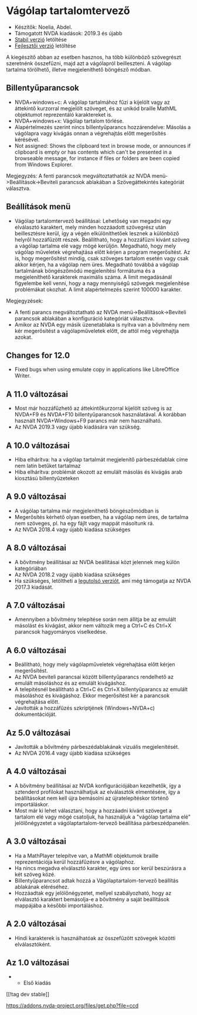 # Vágólap tartalomtervező #

*	Készítők: Noelia, Abdel.
*	Támogatott NVDA kiadások: 2019.3 és újabb
*	[Stabil verzió][1] letöltése
*	[Fejlesztői verzió][2] letöltése


A kiegészítő abban az esetben hasznos, ha több különböző szövegrészt
szeretnénk összefűzni, majd azt a vágólapról beilleszteni. A vágólap
tartalma törölhető, illetve megjeleníthető böngésző módban.

## Billentyűparancsok ##

* NVDA+windows+c: A vágólap tartalmához fűzi a kijelölt  vagy az áttekintő
  kurzorral megjelölt szöveget, és az unikód braille MathML objektumot
  reprezentáló karaktereket is.
* NVDA+windows+x: Vágólap tartalom törlése.
* Alapértelmezés szerint nincs billentyűparancs hozzárendelve: Másolás a
  vágólapra vagy kivágás onnan a végrehajtás előtt megerősítés kérésével.
* Not assigned: Shows the clipboard text in browse mode, or announces if
  clipboard is empty or has contents which can't be presented in a
  browseable message, for instance if files or folders are been copied from
  Windows Explorer.

Megjegyzés: A fenti parancsok megváltoztathatók az NVDA
menü->Beállítások->Beviteli parancsok ablakában a Szövegáttekintés
kategóriát választva.

## Beállítások menü ##
*	Vágólap tartalomtervező beállításai: Lehetőség van megadni egy elválasztó karaktert, mely minden hozzáadott szövegrész után beillesztésre kerül, így a végén elkülöníthetőek lesznek a különböző helyről hozzáfűzött részek.
Beállítható, hogy a hozzáfűzni kívánt szöveg a vágólap tartalma elé vagy mögé kerüljön. Megadható, hogy mely vágólap műveletek végrehajtása előtt kérjen a program megerősítést. Az is, hogy megerősítést mindig, csak szöveges tartalom esetén vagy csak akkor kérjen, ha a vágólap nem üres.
Megadható továbbá a vágólap tartalmának böngészőmódú megjelenítési formátuma és a megjeleníthető karakterek maximális száma. A limit megadásánál figyelembe kell venni, hogy a nagy mennyiségű szövegek megjelenítése problémákat okozhat. A limit alapértelmezés szerint 100000 karakter.

Megjegyzések:

*	A fenti parancs megváltoztatható az NVDA menü->Beállítások->Beviteli
  parancsok ablakában a konfiguráció kategóriát választva.
*	Amikor az NVDA egy másik üzenetablaka is nyitva van a bővítmény nem kér
  megerősítést a vágólapműveletek előtt, de attól még végrehajtja azokat.

## Changes for 12.0
* Fixed bugs when using emulate copy in applications like LibreOffice
  Writer.

## A 11.0 változásai
* Most már hozzáfűzhető az áttekintőkurzorral kijelölt szöveg is az NVDA+F9
  és NVDA+F10 billentyűparancsok használatával. A korábban használt
  NVDA+Windows+F9 parancs már nem használható.
* Az NVDA 2019.3 vagy újabb kiadására van szükség.

## A 10.0 változásai
* Hiba elhárítva: ha a vágólap tartalmát megjelenítő párbeszédablak címe nem
  latin betűket tartalmaz
* Hiba elhárítva: problémát okozott az emulált másolás és kivágás arab
  kiosztású billentyűzeteken

## A 9.0 változásai

* A vágólap tartalma már megjeleníthető böngészőmódban is
* Megerősítés kérhető olyan esetben, ha a vágólap nem üres, de tartalma nem
  szöveges, pl. ha egy fájlt vagy mappát másoltunk rá.
* Az NVDA 2018.4 vagy újabb kiadása szükséges

## A 8.0 változásai ##

* A bővítmény beállításai az NVDA beállításai közt jelennek meg külön
  kategóriában
* Az NVDA 2018.2 vagy újabb kiadása szükséges
* Ha szükséges, letöltheti a [legutolsó verziót][3], ami még támogatja az
  NVDA 2017.3 kiadását.

## A 7.0 változásai

* Amennyiben a bővítmény telepítése során nem állítja be az emulált másolást
  és kivágást, akkor nem változik meg a Ctrl+C és Ctrl+X parancsok
  hagyományos viselkedése.

## A 6.0 változásai

*	 Beállítható, hogy mely vágólapműveletek végrehajtása előtt kérjen megerősítést.
*	Az NVDA beviteli parancsai között billentyűparancs rendelhető az emulált másoláshoz és az emulált kivágáshoz.
*	 A telepítésnél beállítható a Ctrl+C és Ctrl+X billentyűparancs az emulált másoláshoz és kivágáshoz. Ekkor megerősítést kér a parancsok végrehajtása előtt.
*	 Javították a hozzáfűzés szkriptjének (Windows+NVDA+c) dokumentációját.

## Az 5.0 változásai ##

*	Javították a bővítmény párbeszédablakának vizuális megjelenítését.
*	Az NVDA 2016.4 vagy újabb kiadása szükséges

## A 4.0 változásai ##
*	A bővítmény beállításai az NVDA konfigurációjában kezelhetők, így a
  sztenderd profilokat használhatjuk az elválasztók elmentésére, így a
  beállításokat nem kell újra bemásolni az újratelepítéskor történő
  importáláskor.
*	Most már ki lehet választani, hogy a hozzáadni kívánt szöveget a tartalom
  elé vagy mögé csatoljuk, ha használjuk a "vágólap tartalma elé"
  jelölőnégyzetet a vágólaptartalom-tervező beállítása párbeszédpanelén.

## A 3.0 változásai ##
*	Ha a MathPlayer telepítve van, a MathMl objektumok braille reprezentációja
  kerül hozzáfűzésre a vágólaphoz.
*	Ha nincs megadva elválasztó karakter, egy üres sor kerül beszúrásra a két
  szöveg közé.
*	Billentyűparancsot adtak hozzá a Vágólaptartalom-tervező beállítás
  ablakának eléréséhez.
*	Hozzáadtak egy jelölőnégyzetet, mellyel szabályozható, hogy az elválasztó
  karaktert bemásolja-e a bővítmény a saját beállítások mappájába a későbbi
  importáláshoz.

## A 2.0 változásai ##
*	Hindi karakterek is használhatóak az összefűzött szövegek közötti
  elválasztóként.

## Az 1.0 változásai ##
*	- Első kiadás

[[!tag dev stable]]

[1]: https://addons.nvda-project.org/files/get.php?file=ccd

[2]: https://addons.nvda-project.org/files/get.php?file=ccd-dev

[3]: https://addons.nvda-project.org/files/get.php?file=ccd-o[1]:
https://addons.nvda-project.org/files/get.php?file=ccd
